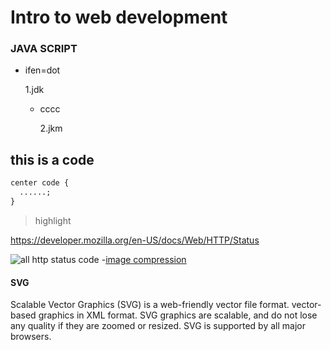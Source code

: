 # Intro to web development

### JAVA SCRIPT

- ifen=dot

  1.jdk

  - cccc

    2.jkm

## this is a code

```css
center code {
  ......;
}
```

> highlight

https://developer.mozilla.org/en-US/docs/Web/HTTP/Status

![all http status code](https://udzial.com/wp-content/uploads/2021/04/HTTP-Status-Code-Nmemonics.png) -[image compression](https://squoosh.app/)

#### SVG

Scalable Vector Graphics (SVG) is a web-friendly vector file format. vector-based graphics in XML format.
SVG graphics are scalable, and do not lose any quality if they are zoomed or resized. SVG is supported by all major browsers.
